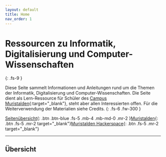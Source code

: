 ```yaml
---
layout: default
title: Home
nav_order: 1
---
```



# Ressourcen zu Informatik, Digitalisierung und Computer-Wissenschaften
{: .fs-9 }

Diese Seite sammelt Informationen und Anleitungen rund um die Themen der Informatik, Digitalisierung und Computer-Wissenschaften. Die Seite dient als Lern-Ressource für Schüler des [Campus Muristalden](https://www.muristalden.ch/){:target="_blank"}, steht aber allen Interessierten offen. Für die Weiterverwendung der Materialien siehe Credits.
{: .fs-6 .fw-300 }

[Seitenübersicht](#übersicht){: .btn .btn-blue .fs-5 .mb-4 .mb-md-0 .mr-2 }[Muristalden](https://www.muristalden.ch/){: .btn .fs-5 .mr-2 target="_blank"}[Muristalden Hackerspace](http://www.phacktory.ch/){: .btn .fs-5 .mr-2 target="_blank"}

---

## Übersicht
